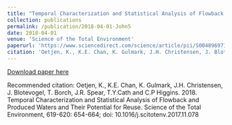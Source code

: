 ```yaml
---
title: "Temporal Characterization and Statistical Analysis of Flowback and Produced Waters and Their Potential for Reuse"
collection: publications
permalink: /publication/2018-04-01-John5
date: 2018-04-01
venue: 'Science of the Total Environment'
paperurl: 'https://www.sciencedirect.com/science/article/pii/S0048969717331364?via%3Dihub'
citation: 'Oetjen, K., K.E. Chan, K. Gulmark, J.H. Christensen, J. Blotevogel, T. Borch, J.R. Spear, T.Y.Cath and C.P Higgins.  2018.  Temporal Characterization and Statistical Analysis of Flowback and Produced Waters and Their Potential for Reuse.  Science of the Total Environment, 619-620: 654-664; doi: 10.1016/j.scitotenv.2017.11.078'
---
```


<a href='https://www.sciencedirect.com/science/article/pii/S0048969717331364?via%3Dihub'>Download paper here</a>

Recommended citation: Oetjen, K., K.E. Chan, K. Gulmark, J.H. Christensen, J. Blotevogel, T. Borch, J.R. Spear, T.Y.Cath and C.P Higgins.  2018.  Temporal Characterization and Statistical Analysis of Flowback and Produced Waters and Their Potential for Reuse.  Science of the Total Environment, 619-620: 654-664; doi: 10.1016/j.scitotenv.2017.11.078